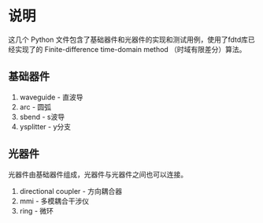 # 说明

这几个 Python 文件包含了基础器件和光器件的实现和测试用例，使用了fdtd库已经实现了的 Finite-difference time-domain method （时域有限差分）算法。

## 基础器件

1. waveguide - 直波导
2. arc - 圆弧
3. sbend - s波导
4. ysplitter - y分支

## 光器件

光器件由基础器件组成，光器件与光器件之间也可以连接。

1. directional coupler - 方向耦合器
2. mmi - 多模耦合干涉仪
3. ring - 微环